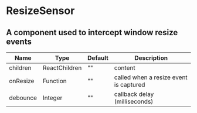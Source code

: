 # ResizeSensor

## A component used to intercept window resize events

|Name|Type|Default|Description|
|----|----|-------|-----------|
| children | ReactChildren | "" | content |
| onResize | Function | "" | called when a resize event is captured |
| debounce | Integer | "" | callback delay (milliseconds) |